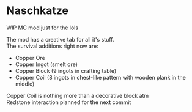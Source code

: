 # Naschkatze  
WIP MC mod just for the lols  

The mod has a creative tab for all it's stuff.  
The survival additions right now are:

- Copper Ore
- Copper Ingot (smelt ore)
- Copper Block (9 ingots in crafting table)
- Copper Coil (8 ingots in chest-like pattern with wooden plank in the middle)

Copper Coil is nothing more than a decorative block atm  
Redstone interaction planned for the next commit
